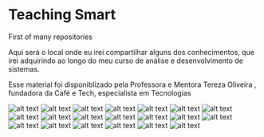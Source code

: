 # Teaching Smart
 First of many repositories

Aqui será o local onde eu irei compartilhar alguns dos conhecimentos, que irei adquirindo ao longo do meu curso de análise e desenvolvimento de sistemas.

Esse material foi disponiblizado pela Professora e Mentora Tereza Oliveira , fundadora da Café e Tech, especialista  em Tecnologias

 
![alt text](<Aula inaugural (1)-imagens-0.jpg>) ![alt text](<Aula inaugural (1)-imagens-1.jpg>) ![alt text](<Aula inaugural (1)-imagens-2.jpg>) ![alt text](<Aula inaugural (1)-imagens-3.jpg>) ![alt text](<Aula inaugural (1)-imagens-4.jpg>) ![alt text](<Aula inaugural (1)-imagens-5.jpg>) ![alt text](<Aula inaugural (1)-imagens-6.jpg>) ![alt text](<Aula inaugural (1)-imagens-7.jpg>) ![alt text](<Aula inaugural (1)-imagens-8.jpg>) ![alt text](<Aula inaugural (1)-imagens-9.jpg>) ![alt text](<Aula inaugural (1)-imagens-10.jpg>) ![alt text](<Aula inaugural (1)-imagens-11.jpg>) ![alt text](<Aula inaugural (1)-imagens-12.jpg>) ![alt text](<Aula inaugural (1)-imagens-13.jpg>) ![alt text](<Aula inaugural (1)-imagens-14.jpg>) ![alt text](<Aula inaugural (1)-imagens-15.jpg>) ![alt text](<Aula inaugural (1)-imagens-16.jpg>) ![alt text](<Aula inaugural (1)-imagens-17.jpg>) ![alt text](<Aula inaugural (1)-imagens-18.jpg>) ![alt text](<Aula inaugural (1)-imagens-19.jpg>)